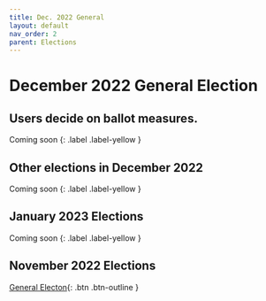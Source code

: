 ```yaml
---
title: Dec. 2022 General
layout: default
nav_order: 2
parent: Elections
---
```


# December 2022 General Election
## Users decide on ballot measures.
Coming soon
{: .label .label-yellow }

## Other elections in December 2022

Coming soon
{: .label .label-yellow }

<!-- [Moderation Election](dec22mod.html){: .btn } -->
<!-- [Administration Election](dec22admin.html){: .btn } -->

## January 2023 Elections

Coming soon
{: .label .label-yellow }

## November 2022 Elections

[General Electon](nov22gen.html){: .btn .btn-outline }